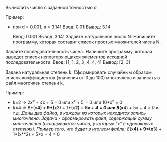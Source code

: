 Вычислить число c заданной точностью d

Пример:

- при d = 0.001, π = 3.141
Ввод: 0.01
    Вывод: 3.14

    Ввод: 0.001
    Вывод: 3.141
Задайте натуральное число N. Напишите программу, которая составит список простых множителей числа N.

Задайте последовательность чисел. Напишите программу, которая выведет список неповторяющихся элементов исходной последовательности.
Ввод: [1, 1, 2, 3, 4, 4, 4]
Вывод: [2, 3]

Задана натуральная степень k. Сформировать случайным образом список коэффициентов (значения от 0 до 100) многочлена и записать в файл многочлен степени k.

Пример:

- k=2 => 2*x² + 4*x + 5 = 0 или x² + 5 = 0 или 10*x² = 0
- k=4 => 8*(x**4) + 9*(x**3) + 1*(x**2) + 5*x + 4 = 0 или 8*(x**4) + 5*x + 4 = 0 и т.д.
Даны два файла, в каждом из которых находится запись многочлена. Задача - сформировать файл,
содержащий сумму многочленов (складываются числа, у которых "х" в одинаковых степенях). Пример того, что будет в итогвом файле: 8*(x**4) + 9*(x**3) + 1*(x**2) + 5*x + 4 = 0
